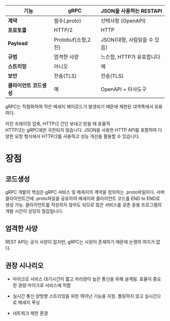 | 기능                    | gRPC               | JSON을 사용하는 RESTAPI      |
| ----------------------- | ------------------ | ---------------------------- |
| **계약**                | 필수(.proto)       | 선택사항 (OpenAPI)           |
| **프로토콜**            | HTTP/2             | HTTP                         |
| **Payload**             | Protobuf(소형,2진) | JSON(대형, 사람읽을 수 있음) |
| **규범**                | 엄격한 사양        | 느슨함, HTTP가 유효합니다    |
| **스트리밍**            | 아니오             | 예                           |
| **보안**                | 전송(TLS)          | 전송(TLS)                    |
| **클라이언트 코드생성** | 예                 | OpenAPI + 타사도구           |

gRPC는 직렬화하여 작은 메세지 페이로드가 발생되기 때문에 제한된 대역폭에서 유용하다.

이진 프레이밍 압축, HTTP/2 간단 보내고 받을 때 효율적  
HTTP/2는 gRPC에만 국한되지 않습니다. JSON을 사용한 HTTP API를 포함하여 다양한 요청 형식에서 HTTP/2를 사용하고 성능 개선을 활용할 수 있습니다.

# 장점

## 코드생성

gRPC 개발의 핵심은 gRPC 서비스 및 메세지의 계약을 정의하는 .proto파일이다.
서버 클라이언트간에 .proto파일을 공유하여 메세지와 클라이언트 코드를 END to END로 생성 가능.
클라이언트를 작성하지 않아도 되므로 많은 서비스를 갖춘 응용 프로그램의 개발 시간이 상당히 절감됩니다.

## 엄격한 사양

REST API는 공식 사양이 없지만, gRPC는 사양이 존재하기 때문에 논쟁의 여지가 없다.

## 권장 시나리오

- 마이크로 서비스
  대기시간이 짧고 처리량이 높은 통신을 위해 설계됨. 효율이 중요한 경량 마이크로 서비스에 적합

- 실시간 통신
  양방향 스트리밍을 위한 뛰어난 기능을 지원. 폴링하지 않고 실시간으로 메세지 푸싱

- 네트워크 제한 환경
